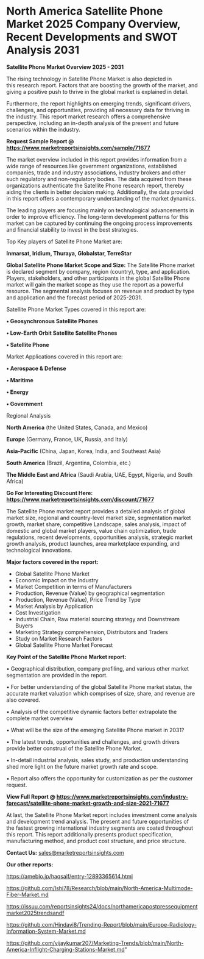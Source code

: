 # North America Satellite Phone Market 2025 Company Overview, Recent Developments and SWOT Analysis 2031

<Strong> Satellite Phone Market Overview 2025 - 2031</strong>

The rising technology in Satellite Phone Market is also depicted in this research report. Factors that are boosting the growth of the market, and giving a positive push to thrive in the global market is explained in detail.

Furthermore, the report highlights on emerging trends, significant drivers, challenges, and opportunities, providing all necessary data for thriving in the industry. This report market research offers a comprehensive perspective, including an in-depth analysis of the present and future scenarios within the industry.

<strong>Request Sample Report @ <a href=https://www.marketreportsinsights.com/sample/71677>https://www.marketreportsinsights.com/sample/71677</a></strong>

The market overview included in this report provides information from a wide range of resources like government organizations, established companies, trade and industry associations, industry brokers and other such regulatory and non-regulatory bodies. The data acquired from these organizations authenticate the Satellite Phone research report, thereby aiding the clients in better decision making. Additionally, the data provided in this report offers a contemporary understanding of the market dynamics.

The leading players are focusing mainly on technological advancements in order to improve efficiency. The long-term development patterns for this market can be captured by continuing the ongoing process improvements and financial stability to invest in the best strategies.

Top Key players of Satellite Phone Market are:

<strong>Inmarsat, Iridium, Thuraya, Globalstar, TerreStar</strong>

<strong><b>Global Satellite Phone Market Scope and Size:</b></strong>
The Satellite Phone market is declared segment by company, region (country), type, and application. Players, stakeholders, and other participants in the global Satellite Phone market will gain the market scope as they use the report as a powerful resource. The segmental analysis focuses on revenue and product by type and application and the forecast period of 2025-2031.

Satellite Phone Market Types covered in this report are:

<strong>• Geosynchronous Satellite Phones

• Low-Earth Orbit Satellite Satellite Phones

• Satellite Phone</strong>

Market Applications covered in this report are:

<strong>• Aerospace & Defense

• Maritime

• Energy

• Government</strong> 

Regional Analysis

<strong>North America</strong> (the United States, Canada, and Mexico)

<strong>Europe</strong> (Germany, France, UK, Russia, and Italy)

<strong>Asia-Pacific</strong> (China, Japan, Korea, India, and Southeast Asia)

<strong>South America</strong> (Brazil, Argentina, Colombia, etc.)

<strong>The Middle East and Africa</strong> (Saudi Arabia, UAE, Egypt, Nigeria, and South Africa)

<strong>Go For Interesting Discount Here: <a href=https://www.marketreportsinsights.com/discount/71677>https://www.marketreportsinsights.com/discount/71677</a></strong>

The Satellite Phone market report provides a detailed analysis of global market size, regional and country-level market size, segmentation market growth, market share, competitive Landscape, sales analysis, impact of domestic and global market players, value chain optimization, trade regulations, recent developments, opportunities analysis, strategic market growth analysis, product launches, area marketplace expanding, and technological innovations.

<strong><b>Major factors covered in the report:</b></strong>
<ul>
  <li>Global Satellite Phone Market </li>
  <li>Economic Impact on the Industry</li>
  <li>Market Competition in terms of Manufacturers</li>
  <li>Production, Revenue (Value) by geographical segmentation</li>
  <li>Production, Revenue (Value), Price Trend by Type</li>
  <li>Market Analysis by Application</li>
  <li>Cost Investigation</li>
  <li>Industrial Chain, Raw material sourcing strategy and Downstream Buyers</li>
  <li>Marketing Strategy comprehension, Distributors and Traders</li>
  <li>Study on Market Research Factors</li>
  <li>Global Satellite Phone Market Forecast</li>
</ul>

<strong><b>Key Point of the Satellite Phone Market report:</b></strong>

• Geographical distribution, company profiling, and various other market segmentation are provided in the report.

• For better understanding of the global Satellite Phone market status, the accurate market valuation which comprises of size, share, and revenue are also covered.

• Analysis of the competitive dynamic factors better extrapolate the complete market overview

• What will be the size of the emerging Satellite Phone market in 2031?

• The latest trends, opportunities and challenges, and growth drivers provide better construal of the Satellite Phone Market.

• In-detail industrial analysis, sales study, and production understanding shed more light on the future market growth rate and scope.

• Report also offers the opportunity for customization as per the customer request.

<strong><b>View Full Report @ <a href=https://www.marketreportsinsights.com/industry-forecast/satellite-phone-market-growth-and-size-2021-71677>https://www.marketreportsinsights.com/industry-forecast/satellite-phone-market-growth-and-size-2021-71677</a></b></strong>


At last, the Satellite Phone Market report includes investment come analysis and development trend analysis. The present and future opportunities of the fastest growing international industry segments are coated throughout this report. This report additionally presents product specification, manufacturing method, and product cost structure, and price structure.

<strong>Contact Us:</strong>
sales@marketreportsinsights.com

<strong>Our other reports:</strong>

<a href=https://ameblo.jp/haqsaif/entry-12893365614.html>https://ameblo.jp/haqsaif/entry-12893365614.html</a>

<a href=https://github.com/Ishi78/Research/blob/main/North-America-Multimode-Fiber-Market.md>https://github.com/Ishi78/Research/blob/main/North-America-Multimode-Fiber-Market.md</a>

<a href=https://issuu.com/reportsinsights24/docs/northamericapostpressequipmentmarket2025trendsandf>https://issuu.com/reportsinsights24/docs/northamericapostpressequipmentmarket2025trendsandf</a>

<a href=https://github.com/Hindavi8/Trending-Report/blob/main/Europe-Radiology-Information-System-Market.md>https://github.com/Hindavi8/Trending-Report/blob/main/Europe-Radiology-Information-System-Market.md</a>

<a href=https://github.com/vijaykumar207/Marketing-Trends/blob/main/North-America-Inflight-Charging-Stations-Market.md>https://github.com/vijaykumar207/Marketing-Trends/blob/main/North-America-Inflight-Charging-Stations-Market.md</a>"
